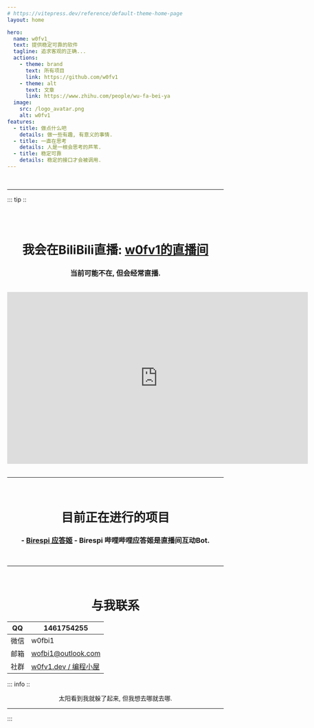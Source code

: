 ```yaml
---
# https://vitepress.dev/reference/default-theme-home-page
layout: home

hero:
  name: w0fv1_
  text: 提供稳定可靠的软件
  tagline: 追求客观的正确...
  actions:
    - theme: brand
      text: 所有项目
      link: https://github.com/w0fv1
    - theme: alt
      text: 文章
      link: https://www.zhihu.com/people/wu-fa-bei-ya
  image:
    src: /logo_avatar.png
    alt: w0fv1
features:
  - title: 做点什么吧
    details: 做一些有趣, 有意义的事情.
  - title: 一直在思考
    details: 人是一根会思考的芦苇.
  - title: 稳定可靠
    details: 稳定的接口才会被调用.
---
```


<br>
<hr>

::: tip ::

<br>
<br>

# <center>我会在BiliBili直播: [w0fv1的直播间](https://live.bilibili.com/7418658) </center>

### <center>当前可能不在, 但会经常直播.</center>

<br>
<center>
<iframe style="width: 700px;height: 400px;" src="https://www.bilibili.com/blackboard/live/live-activity-player.html?cid=7418658&quality=0" frameborder="no"    framespacing="0" scrolling="no" allow="autoplay; encrypted-media" allowfullscreen="true"></iframe>
</center>

<br>
<hr>
<br>

# <center> 目前正在进行的项目 </center>

### <center> - [Birespi 应答姬](https://github.com/w0fv1/birespi) - Birespi 哔哩哔哩应答姬是直播间互动Bot.</center>

<br>
<hr>
<br>

# <center> 与我联系</center>

<div class ="center">

| QQ   | 1461754255                                             |
| ---- | ------------------------------------------------------ |
| 微信 | w0fbi1                                                 |
| 邮箱 | wofbi1@outlook.com                                     |
| 社群 | [w0fv1.dev / 编程小屋](https://qm.qq.com/q/osNLzhTIaI) |

</div>

::: info ::

<center>

太阳看到我就躲了起来, 但我想去哪就去哪.

</center>

<hr/>
:::
